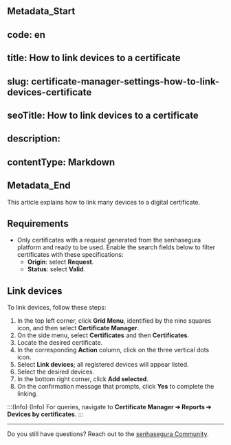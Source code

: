 ## Metadata_Start 
## code: en
## title: How to link devices to a certificate 
## slug: certificate-manager-settings-how-to-link-devices-certificate 
## seoTitle: How to link devices to a certificate 
## description:  
## contentType: Markdown 
## Metadata_End
This article explains how to link many devices to a digital certificate.

## Requirements

* Only certificates with a request generated from the senhasegura platform and ready to be used. Enable the search fields below to filter certificates with these specifications:
    * **Origin**: select **Request**. 
    * **Status**: select **Valid**.

## Link devices
To link devices, follow these steps:

1. In the top left corner, click **Grid Menu**, identified by the nine squares icon, and then select **Certificate Manager**.
2. On the side menu, select **Certificates** and then **Certificates**.
3. Locate the desired certificate.
4. In the corresponding **Action** column, click on the three vertical dots icon.
5. Select **Link devices**; all registered devices will appear listed.
7. Select the desired devices.
8. In the bottom right corner, click **Add selected**. 
9. On the confirmation message that prompts, click **Yes** to complete the linking.

:::(Info) (Info)
For queries, navigate to **Certificate Manager ➔ Reports ➔ Devices by certificates**.
:::
***
Do you still have questions? Reach out to the [senhasegura Community](https://community.senhasegura.io/).
